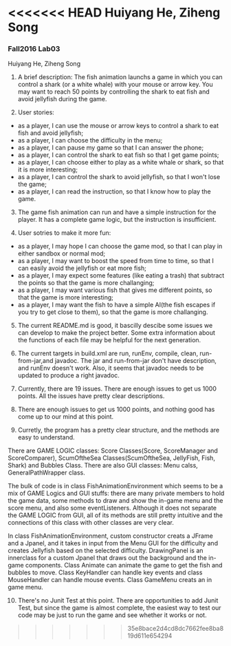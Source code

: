 <<<<<<< HEAD
Huiyang He, Ziheng Song
=======
### Fall2016 Lab03

Huiyang He, Ziheng Song

1. A brief description: The fish animation launchs a game in which you can control a shark (or a white whale) with your mouse or arrow key. You may want to reach 50 points by controlling the shark to eat fish and avoid jellyfish during the game.

2. User stories:  
 * as a player, I can use the mouse or arrow keys to control a shark to eat fish and avoid jellyfish;  
 * as a player, I can choose the difficulty in the menu;
 * as a player, I can pause my game so that I can answer the phone;
 * as a player, I can control the shark to eat fish so that I get game points;
 * as a player, I can choose either to play as a white whale or shark, so that it is more interesting;
 * as a player, I can control the shark to avoid jellyfish, so that I won't lose the game;
 * as a player, I can read the instruction, so that I know how to play the game.

3. The game fish animation can run and have a simple instruction for the player. It has a complete game logic, but the instruction is insufficient.

4. User sotries to make it more fun: 
  * as a player, I may hope I can choose the game mod, so that I can play in either sandbox or normal mod; 
  * as a player, I may want to boost the speed from time to time, so that I can easily avoid the jellyfish or eat more fish;
  * as a player, I may expect some features (like eating a trash) that subtract the points so that the game is more challanging;
  * as a player, I may want various fish that gives me different points, so that the game is more interesting;
  * as a player, I may want the fish to have a simple AI(the fish escapes if you try to get close to them), so that the game is more challanging.

5. The current README.md is good, it bascilly descibe some issues we can develop to make the project better. Some extra information about the functions of each file may be helpful for the next generation.

6. The current targets in build.xml are run, runEnv, compile, clean, run-from-jar,and javadoc. The jar and run-from-jar don't have description, and runEnv doesn't work. Also, it seems that javadoc needs to be updated to produce a right javadoc.

7. Currently, there are 19 issues. There are enough issues to get us 1000 points. All the issues have pretty clear descriptions.

8. There are enough issues to get us 1000 points, and nothing good has come up to our mind at this point.

9. Curretly, the program has a pretty clear structure, and the methods are easy to understand.

 There are GAME LOGIC classes: Score Classes(Score, ScoreManager and ScoreComparer), ScumOftheSea Classes(ScumOftheSea, JellyFish, Fish, Shark) and Bubbles Class. There are also GUI classes: Menu calss, GeneralPathWrapper class.
 
 The bulk of code is in class FishAnimationEnvironment which seems to be a mix of GAME Logics and GUI stuffs: there are many private members to hold the game data, some methods to draw and show the in-game menu and the score menu, and also some eventListeners. Although it does not separate the GAME LOGIC from GUI, all of its methods are still pretty intuitive and the connections of this class with other classes are very clear. 
 
 In class FishAnimationEnvironment, custom constructor creats a JFrame and a Jpanel, and it takes in input from the Menu GUI for the difficulty and creates Jellyfish based on the selected difficulty. DrawingPanel is an innerclass for a custom Jpanel that draws out the background and the in-game components. Class Animate can animate the game to get the fish and bubbles to move. Class KeyHandler can handle key events and class MouseHandler can handle mouse events. Class GameMenu creats an in game menu.
 
10. There's no Junit Test at this point. There are opportunities to add Junit Test, but since the game is almost complete, the easiest way to test our code may be just to run the game and see whether it works or not.
>>>>>>> 35e8bace2d4cd8dc7662fee8ba819d611e654294

